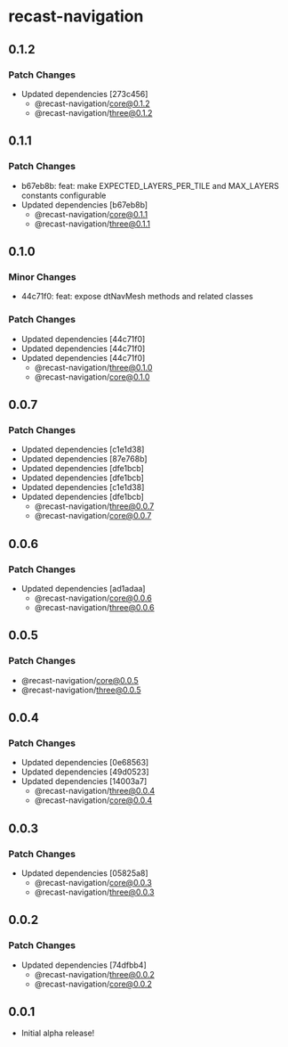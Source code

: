 # recast-navigation

## 0.1.2

### Patch Changes

- Updated dependencies [273c456]
  - @recast-navigation/core@0.1.2
  - @recast-navigation/three@0.1.2

## 0.1.1

### Patch Changes

- b67eb8b: feat: make EXPECTED_LAYERS_PER_TILE and MAX_LAYERS constants configurable
- Updated dependencies [b67eb8b]
  - @recast-navigation/core@0.1.1
  - @recast-navigation/three@0.1.1

## 0.1.0

### Minor Changes

- 44c71f0: feat: expose dtNavMesh methods and related classes

### Patch Changes

- Updated dependencies [44c71f0]
- Updated dependencies [44c71f0]
- Updated dependencies [44c71f0]
  - @recast-navigation/three@0.1.0
  - @recast-navigation/core@0.1.0

## 0.0.7

### Patch Changes

- Updated dependencies [c1e1d38]
- Updated dependencies [87e768b]
- Updated dependencies [dfe1bcb]
- Updated dependencies [dfe1bcb]
- Updated dependencies [c1e1d38]
- Updated dependencies [dfe1bcb]
  - @recast-navigation/three@0.0.7
  - @recast-navigation/core@0.0.7

## 0.0.6

### Patch Changes

- Updated dependencies [ad1adaa]
  - @recast-navigation/core@0.0.6
  - @recast-navigation/three@0.0.6

## 0.0.5

### Patch Changes

- @recast-navigation/core@0.0.5
- @recast-navigation/three@0.0.5

## 0.0.4

### Patch Changes

- Updated dependencies [0e68563]
- Updated dependencies [49d0523]
- Updated dependencies [14003a7]
  - @recast-navigation/three@0.0.4
  - @recast-navigation/core@0.0.4

## 0.0.3

### Patch Changes

- Updated dependencies [05825a8]
  - @recast-navigation/core@0.0.3
  - @recast-navigation/three@0.0.3

## 0.0.2

### Patch Changes

- Updated dependencies [74dfbb4]
  - @recast-navigation/three@0.0.2
  - @recast-navigation/core@0.0.2

## 0.0.1

- Initial alpha release!
